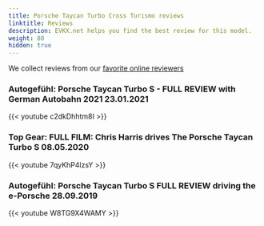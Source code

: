```yaml
---
title: Porsche Taycan Turbo Cross Turismo reviews
linktitle: Reviews
description: EVKX.net helps you find the best review for this model. 
weight: 80
hidden: true
---
```

<object type="image/svg+xml" data="../modelnavigation.svg"></object>
We collect reviews from our [favorite online reviewers](/guides/evreviewers/)

### Autogefühl: Porsche Taycan Turbo S - FULL REVIEW with German Autobahn 2021 23.01.2021

{{< youtube c2dkDhhtm8I >}}

### Top Gear: FULL FILM: Chris Harris drives The Porsche Taycan Turbo S 08.05.2020

{{< youtube 7qyKhP4lzsY >}}

### Autogefühl: Porsche Taycan Turbo S FULL REVIEW driving the e-Porsche 28.09.2019

{{< youtube W8TG9X4WAMY >}}

